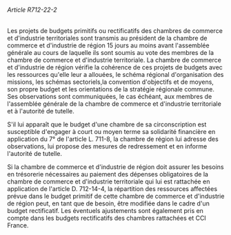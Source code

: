 ###### Article R712-22-2

Les projets de budgets primitifs ou rectificatifs des chambres de commerce et d'industrie territoriales sont transmis au président de la chambre de commerce et d'industrie de région 15 jours au moins avant l'assemblée générale au cours de laquelle ils sont soumis au vote des membres de la chambre de commerce et d'industrie territoriale. La chambre de commerce et d'industrie de région vérifie la cohérence de ces projets de budgets avec les ressources qu'elle leur a allouées, le schéma régional d'organisation des missions, les schémas sectoriels,la convention d'objectifs et de moyens, son propre budget et les orientations de la stratégie régionale commune. Ses observations sont communiquées, le cas échéant, aux membres de l'assemblée générale de la chambre de commerce et d'industrie territoriale et à l'autorité de tutelle.

S'il lui apparaît que le budget d'une chambre de sa circonscription est susceptible d'engager à court ou moyen terme sa solidarité financière en application du 7° de l'article L. 711-8, la chambre de région lui adresse des observations, lui propose des mesures de redressement et en informe l'autorité de tutelle.

Si la chambre de commerce et d'industrie de région doit assurer les besoins en trésorerie nécessaires au paiement des dépenses obligatoires de la chambre de commerce et d'industrie territoriale qui lui est rattachée en application de l'article D. 712-14-4, la répartition des ressources affectées prévue dans le budget primitif de cette chambre de commerce et d'industrie de région peut, en tant que de besoin, être modifiée dans le cadre d'un budget rectificatif. Les éventuels ajustements sont également pris en compte dans les budgets rectificatifs des chambres rattachées et CCI France.


